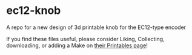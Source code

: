 # ec12-knob
A repo for a new design of 3d printable knob for the EC12-type encoder

If you find these files useful, please consider Liking, Collecting, downloading, or adding a Make on [their Printables page](https://www.printables.com/model/297363-ec12-low-profile-encoder-knobs)!
